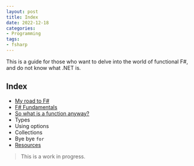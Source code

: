 ```yaml
---
layout: post
title: Index
date: 2022-12-18
categories: 
- Programming
tags:
- fsharp
---
```


This is a guide for those who want to delve into the world of functional F#, and do not know what .NET is. 

## Index 

- [My road to F\#]()
- [F# Fundamentals]()
- [So what is a function anyway?]()
- Types 
- Using options 
- Collections 
- Bye bye `for`
- [Resources]()

> This is a work in progress. 


